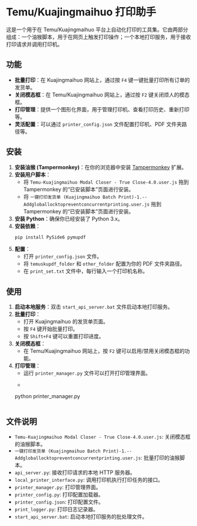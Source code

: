 # Temu/Kuajingmaihuo 打印助手

这是一个用于在 Temu/Kuajingmaihuo 平台上自动化打印的工具集。它由两部分组成：一个油猴脚本，用于在网页上触发打印操作；一个本地打印服务，用于接收打印请求并调用打印机。

## 功能

*   **批量打印**：在 Kuajingmaihuo 网站上，通过按 `F4` 键一键批量打印所有订单的发货单。
*   **关闭模态框**：在 Temu/Kuajingmaihuo 网站上，通过按 `F2` 键关闭烦人的模态框。
*   **打印管理**：提供一个图形化界面，用于管理打印机、查看打印历史、重新打印等。
*   **灵活配置**：可以通过 `printer_config.json` 文件配置打印机、PDF 文件夹路径等。

## 安装

1.  **安装油猴 (Tampermonkey)**：在你的浏览器中安装 [Tampermonkey](https://www.tampermonkey.net/) 扩展。
2.  **安装用户脚本**：
    *   将 `Temu-Kuajingmaihuo Modal Closer - True Close-4.0.user.js` 拖到 Tampermonkey 的“已安装脚本”页面进行安装。
    *   将 `一键打印发货单 (Kuajingmaihuo Batch Print)-1.--Addgloballocktopreventconcurrentprinting.user.js` 拖到 Tampermonkey 的“已安装脚本”页面进行安装。
3.  **安装 Python**：确保你已经安装了 Python 3.x。
4.  **安装依赖**：
    ```bash
    pip install PySide6 pymupdf
    ```
5.  **配置**：
    *   打开 `printer_config.json` 文件。
    *   将 `temuskupdf_folder` 和 `other_folder` 配置为你的 PDF 文件夹路径。
    *   在 `print_set.txt` 文件中，每行输入一个打印机名称。

## 使用

1.  **启动本地服务**：双击 `start_api_server.bat` 文件启动本地打印服务。
2.  **批量打印**：
    *   打开 Kuajingmaihuo 的发货单页面。
    *   按 `F4` 键开始批量打印。
    *   按 `Shift+F4` 键可以重置打印进度。
3.  **关闭模态框**：
    *   在 Temu/Kuajingmaihuo 网站上，按 `F2` 键可以启用/禁用关闭模态框的功能。
4.  **打印管理**：
    *   运行 `printer_manager.py` 文件可以打开打印管理界面。
    *   ```bash
      python printer_manager.py
      ```

## 文件说明

*   `Temu-Kuajingmaihuo Modal Closer - True Close-4.0.user.js`: 关闭模态框的油猴脚本。
*   `一键打印发货单 (Kuajingmaihuo Batch Print)-1.--Addgloballocktopreventconcurrentprinting.user.js`: 批量打印的油猴脚本。
*   `api_server.py`: 接收打印请求的本地 HTTP 服务器。
*   `local_printer_interface.py`: 调用打印机执行打印任务的接口。
*   `printer_manager.py`: 打印管理界面。
*   `printer_config.py`: 打印配置加载器。
*   `printer_config.json`: 打印配置文件。
*   `print_logger.py`: 打印日志记录器。
*   `start_api_server.bat`: 启动本地打印服务的批处理文件。
